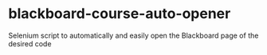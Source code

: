# blackboard-course-auto-opener
Selenium script to automatically and easily open the Blackboard page of the desired code
